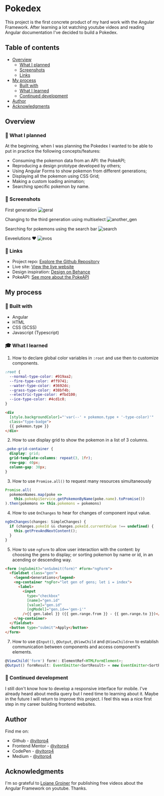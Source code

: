 # Pokedex

This project is the first concrete product of my hard work with the Angular Framework. After learning a lot watching youtube videos and reading Angular documentation I've decided to build a Pokedex. 

## Table of contents

- [Overview](#overview)
  - [What I planned](#-what-i-planned)
  - [Screenshots](#-screenshots)
  - [Links](#-links)
- [My process](#my-process)
  - [Built with](#-built-with)
  - [What I learned](#-what-i-learned)
  - [Continued development](#-continued-development)
- [Author](#author)
- [Acknowledgments](#acknowledgments)

## Overview

### 🎯 What I planned

At the beginning, when I was planning the Pokedex I wanted to be able to put in practice the following concepts/features:

- Consuming the pokemon data from an API: the PokeAPI;
- Reproducing a design prototype developed by others;
- Using Angular Forms to show pokemon from different generations;
- Displaying all the pokemon using CSS Grid;
- Making a custom loading animation;
- Searching specific pokemon by name.

### 📸 Screenshots

First generation
![geral](./readme_imgs/geral.jpeg)

Changing to the third generation using multiselect
![another_gen](./readme_imgs/another_gen.jpeg)

Searching for pokemons using the search bar
![search](./readme_imgs/search.png)

Eeveelutions ❤
![evos](./readme_imgs/evos.jpeg)

### 🔗 Links

- Project repo: [Explore the Github Repository](vitorp4.github.io/pokedex)
- Live site: [View the live website](vitorp4.github.io/pokedex)
- Design inspiration: [Design on Behance](https://www.behance.net/gallery/113562309/Pokemon-Pokedex-Website-Redesign-Concept)
- PokeAPI: [See more about the PokeAPI](https://pokeapi.co/)

## My process

### 🔨 Built with

- Angular
- HTML
- CSS (SCSS)
- Javascript (Typescript)

### 🎓 What I learned

1. How to declare global color variables in `:root` and use then to customize components.

```css
:root {
  --normal-type-color: #919aa2;
  --fire-type-color: #ff9741;
  --water-type-color: #3692dc;
  --grass-type-color: #38bf4b;
  --electric-type-color: #fbd100;
  --ice-type-color: #4cd1c0;
}
```
```html
<div
  [style.backgroundColor]="'var(--' + pokemon.type + '-type-color)'"
  class="type-badge">
  {{ pokemon.type }}
</div>
```

2. How to use display grid to show the pokemon in a list of 3 columns.

```css
.poke-grid-container {
  display: grid;
  grid-template-columns: repeat(3, 1fr);
  row-gap: 40px;
  column-gap: 30px;
}
```
3. How to use `Promise.all()` to request many resources simultaneously

```js
Promise.all(
  pokemonNames.map(poke =>
    this.pokeApiService.getPokemonByName(poke.name).toPromise())
).then(pokemons => this.pokemons = pokemons)
```

4. How to use `OnChanges` to hear for changes of component input value.
```ts
ngOnChanges(changes: SimpleChanges) {
  if (changes.pokeId && changes.pokeId.currentValue !== undefined) {
    this.getPrevAndNextContent();
  }
}
```

5. How to use `ngForm` to allow user interaction with the content: by choosing the gens to display; or sorting pokemon by name or id, in an acending or descending way.
```html
<form (ngSubmit)="onSubmit(form)" #form="ngForm">
  <fieldset class="gen">
    <legend>Generations</legend>
    <ng-container *ngFor="let gen of gens; let i = index">
      <label>
        <input
          type="checkbox"
          [name]="gen.id"
          [value]="gen.id"
          [ngModel]="gen.id=='gen-i'"
        />{{ gen.label }} ({{ gen.range.from }} - {{ gen.range.to }})</label>
    </ng-container>
  </fieldset>
  <button type="submit">Apply</button>
</form>
```

7. How to use `@Input()`, `@Output`, `@ViewChild` and `@ViewChildren` to establish communication between components and access component's elements.
```ts
@ViewChild('form') form!: ElementRef<HTMLFormElement>;
@Output() formResult: EventEmitter<SortResult> = new EventEmitter<SortResult>();
```

### 🔮 Continued development

I still don't know how to develop a responsive interface for mobile. I've already heard about media query but I need time to learning about it. Maybe in the future I will return to improve this project. I feel this was a nice first step in my career building frontend websites. 

## Author
Find me on:

- Github - [@vitorp4](https://github.com/vitorp4)
- Frontend Mentor - [@vitorp4](https://www.frontendmentor.io/profile/vitorp4)
- CodePen - [@vitorp4](https://codepen.io/vitorp4)
- Medium - [@vitorp4](https://medium.com/@vitorp4)

## Acknowledgments

I'm so grateful to [Loiane Groiner](https://github.com/loiane) for publishing free videos about the Angular Framework on youtube. Thanks.
